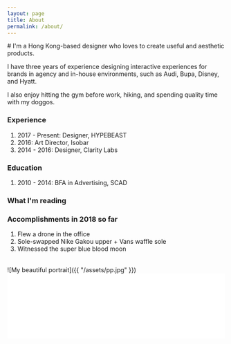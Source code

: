 ```yaml
---
layout: page
title: About
permalink: /about/
---
```


<div class="col-wrapper about">
<div class="col col-6" id="hi-container">
	<span class="hi"></span>
</div>
<div class="col col-3" markdown="1">
# I'm a Hong Kong-based designer who loves to create useful and aesthetic products.
  
I have three years of experience designing interactive experiences for brands in agency and in-house environments, such as Audi, Bupa, Disney, and Hyatt.

I also enjoy hitting the gym before work, hiking, and spending quality time with my doggos.

### Experience 
1. 2017 - Present: Designer, HYPEBEAST
2. 2016: Art Director, Isobar
3. 2014 - 2016: Designer, Clarity Labs

### Education
1. 2010 - 2014: BFA in Advertising, SCAD

### What I'm reading
<script src="https://www.goodreads.com/review/custom_widget/53473424.What%20I'm%20reading?cover_position=left&cover_size=small&num_books=5&order=a&shelf=currently-reading&show_author=0&show_cover=0&show_rating=0&show_review=0&show_tags=0&show_title=1&sort=date_added&widget_bg_color=FFFFFF&widget_bg_transparent=&widget_border_width=1&widget_id=1524583101&widget_text_color=000000&widget_title_size=medium&widget_width=medium" type="text/javascript" charset="utf-8"></script>

### Accomplishments in 2018 so far
1. Flew a drone in the office
2. Sole-swapped Nike Gakou upper + Vans waffle sole
3. Witnessed the super blue blood moon

</div>

<div class="col col-3" markdown="1" style="margin-top: 32px;">
![My beautiful portrait]({{ "/assets/pp.jpg" }})
</div>

</div>

<!-- LightWidget WIDGET --><script src="//lightwidget.com/widgets/lightwidget.js"></script><iframe src="//lightwidget.com/widgets/ebe268c732945c9faf0ee9b5487f2d31.html" scrolling="no" allowtransparency="true" class="lightwidget-widget" style="width: 100%; border: 0; overflow: hidden;"></iframe>
